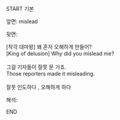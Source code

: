 START
기본

앞면:
mislead


뒷면:
<div>[착각 대마왕] 왜 혼자 오해하게 만들어?<br></div><div><div><div>[King of delusion] Why did you mislead me?</div></div></div><div><br></div><div><div><div>그걸 기자들이 잘못 문 거죠.</div></div><div><div>Those reporters made it misleading.</div></div></div><div><br></div><div>잘못 인도하다 , 오해하게 하다</div>


해석:

END